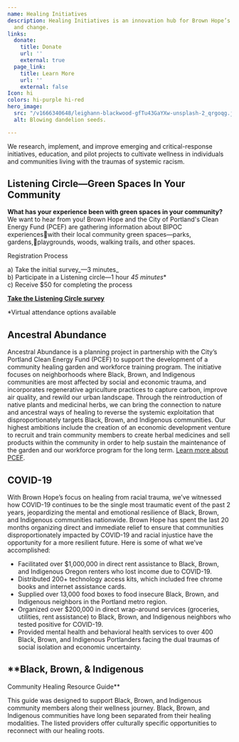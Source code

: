 ```yaml
---
name: Healing Initiatives
description: Healing Initiatives is an innovation hub for Brown Hope’s seeds of healing
  and change.
links:
  donate:
    title: Donate
    url: ''
    external: true
  page_link:
    title: Learn More
    url: ''
    external: false
Icon: hi
colors: hi-purple hi-red
hero_image:
  src: "/v1666340648/leighann-blackwood-gfTu43GaYXw-unsplash-2_qrgoqg.jpg"
  alt: Blowing dandelion seeds.

---
```

We research, implement, and improve emerging and critical-response initiatives, education, and pilot projects to cultivate wellness in individuals and communities living with the traumas of systemic racism.

## **Listening Circle—Green Spaces In Your Community**

**What has your experience been with green spaces in your community?**  
We want to hear from you! Brown Hope and the City of Portland's Clean Energy Fund (PCEF) are gathering information about BIPOC experienceswith their local community green spaces—parks, gardens,playgrounds, woods, walking trails, and other spaces.

Registration Process

a) Take the initial survey_—3 minutes_  
b) Participate in a Listening circle—1 hour _45 minutes_*  
c) Receive $50 for completing the process

[**Take the Listening Circle survey**](https://brownhope.typeform.com/to/pvJ48YFG)

\*Virtual attendance options available

## **Ancestral Abundance**

Ancestral Abundance is a planning project in partnership with the City’s Portland Clean Energy Fund (PCEF) to support the development of a community healing garden and workforce training program. The initiative focuses on neighborhoods where Black, Brown, and Indigenous communities are most affected by social and economic trauma, and incorporates regenerative agriculture practices to capture carbon, improve air quality, and rewild our urban landscape. Through the reintroduction of native plants and medicinal herbs, we can bring the connection to nature and ancestral ways of healing to reverse the systemic exploitation that disproportionately targets Black, Brown, and Indigenous communities. Our highest ambitions include the creation of an economic development venture to recruit and train community members to create herbal medicines and sell products within the community in order to help sustain the maintenance of the garden and our workforce program for the long term. [Learn more about PCEF](https://www.portland.gov/bps/cleanenergy/about).

## **COVID-19**

With Brown Hope’s focus on healing from racial trauma, we’ve witnessed how COVID-19 continues to be the single most traumatic event of the past 2 years, jeopardizing the mental and emotional resilience of Black, Brown, and Indigenous communities nationwide. Brown Hope has spent the last 20 months organizing direct and immediate relief to ensure that communities disproportionately impacted by COVID-19 and racial injustice have the opportunity for a more resilient future. Here is some of what we’ve accomplished:

* Facilitated over $1,000,000 in direct rent assistance to Black, Brown, and Indigenous Oregon renters who lost income due to COVID-19.
* Distributed 200+ technology access kits, which included free chrome books and internet assistance cards.
* Supplied over 13,000 food boxes to food insecure Black, Brown, and Indigenous neighbors in the Portland metro region.
* Organized over $200,000 in direct wrap-around services (groceries, utilities, rent assistance) to Black, Brown, and Indigenous neighbors who tested positive for COVID-19.
* Provided mental health and behavioral health services to over 400 Black, Brown, and Indigenous Portlanders facing the dual traumas of social isolation and economic uncertainty.

## **Black, Brown, & Indigenous   
Community Healing Resource Guide**

This guide was designed to support Black, Brown, and Indigenous community members along their wellness journey. Black, Brown, and Indigenous communities have long been separated from their healing modalities. The listed providers offer culturally specific opportunities to reconnect with our healing roots.